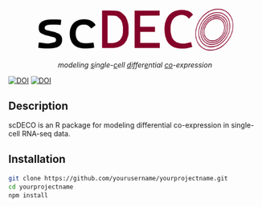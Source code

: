 <p align="center">
  <img src="./images/scdeco_logo.svg" alt="Size Limit CLI" width="400">
</p>

<p align="center">
  <i>modeling <ins>s</ins>ingle-<ins>c</ins>ell <ins>d</ins>iffer<ins>e</ins>ntial <ins>co</ins>-expression</i>
</p>


[![DOI](https://img.shields.io/badge/DOI-doi.org%2F10.1111%2Fbiom.13701-blue)](https://doi.org/10.1111/biom.13701)
[![DOI](https://img.shields.io/badge/DOI-doi.org%2F10.1111%2Fbiom.13457-blue)](https://doi.org/10.1111/biom.13457)





## Description

scDECO is an R package for modeling differential co-expression in single-cell RNA-seq data. 


## Installation

```bash
git clone https://github.com/yourusername/yourprojectname.git
cd yourprojectname
npm install


